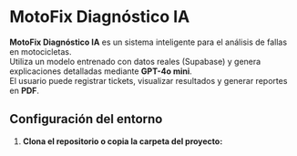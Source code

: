 # MotoFix Diagnóstico IA

**MotoFix Diagnóstico IA** es un sistema inteligente para el análisis de fallas en motocicletas.  
Utiliza un modelo entrenado con datos reales (Supabase) y genera explicaciones detalladas mediante **GPT-4o mini**.  
El usuario puede registrar tickets, visualizar resultados y generar reportes en **PDF**.


## Configuración del entorno

1. **Clona el repositorio o copia la carpeta del proyecto:**
